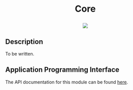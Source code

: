 # <p align="center">Core</p>

<p align="center">
    <img src="https://img.shields.io/badge/Package_Version-0.1.2-blue.svg?longCache=true&style=flat-square"/>
</p>

## Description
To be written.

## Application Programming Interface
The API documentation for this module can be found
[here](https://embeddedmontiarc.github.io/Elysium/packages/core/docs).